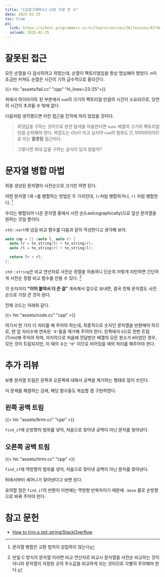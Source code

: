 ```yaml
---
title: "[프로그래머스] LV2 가장 큰 수"
date: 2025-02-25
toc: true
ps:
  link: https://school.programmers.co.kr/learn/courses/30/lessons/42746
  solved: 2025-02-25
---
```


# 잘못된 접근

모든 순열을 다 검사하려고 하였는데, 순열이 팩토리얼임을 항상 명심해야 했었다. $n$이 조금만 커져도 순열은 시간이 기하 급수적으로 올라간다.

{{< hlc  "assets/fail.cc" "cpp" "hl_lines=23-25">}}

위에서 하이라이트 된 부분에서 `num`의 크기의 팩토리얼 만큼의 시간이 소요되므로, 당연히 시간이 초과될 수 밖에 없다.

다음처럼 생각했으면 이런 접근을 진작에 하지 않았을 것이다.

> 최댓값을 구하는 것이므로 완전 탐색을 이용한다면 `nums` 배열의 크기의 팩토리얼 만큼 순회해야 한다. 복잡도는 $O(n!)$ 이고 심지어 `num`의 범위도 $[1, 100000]$이므로 이는 **잘못된** 접근이다.

> 그렇다면 최대 값을 구하는 공식이 있지 않을까?

# 문자열 병합 마법

최종 생성된 문자열이 사전순으로 크기만 하면 된다.

어떤 문자열 `l`와 `r`를 병합하는 방법은 두 가지인데, `lr`처럼 병합하거나, `rl` 처럼 병합한다. [^1] 

[^1]: 문자열 병합은 교환 법칙이 성립하지 않는다

우리는 병합되어 나온 문자열 중에서 사전 순(Lexicographically)으로 앞선 문자열을 원하는 것일 뿐이다.

`std::sort`에 넘길 비교 함수를 다음과 같이 작성한다고 생각해 보자.

```cpp
auto cmp = [] (auto l, auto r) {
  auto lr = to_string(l) + to_string(r);
  auto rl = to_string(r) + to_string(l);

  return lr > rl;
};
```

`std::string`은 비교 연산자로 사전순 정렬을 허용하니 단순히 저렇게 리턴하면 간단하게 사전순 정렬 비교 함수를 만들 수 있다. [^2]

[^2]: 만일 C 방식의 문자열 이라면 비교 연산자로 비교시 문자열을 사전순 비교하는 것이 아니라 문자열이 저장된 곳의 주소값을 비교하게 되는 것이므로 각별히 주의해야 한다.

각 숫자끼리 **"이어 붙여서 더 큰 걸"** 계속해서 앞으로 보내면, 결국 전체 문자열도 사전순으로 가장 큰 것이 된다.

전체 코드는 아래와 같다.

{{< hlc "assets/code.cc" "cpp" >}}

여기서 한 가지 더 처리를 해 주어야 하는데, 최종적으로 숫자인 문자열을 반환해야 하므로, 맨 앞 자리수에 연속된 `'0'`들을 제거해 주어야 한다. 왼쪽에서 `0`으로 한번 트림(Trim)해 주어야 하며, 마지막으로 처음에 전달받은 배열의 모든 원소가 `0`이었던 경우, 모든 것이 트림되지만, 이 때의 수는 `"0"` 이므로 비어있을 때의 처리를 해주어야 한다.

# 추가 리뷰

보통 문자열 트림은 왼쪽과 오른쪽에 대해서 공백을 제거하는 형태로 많이 쓰인다.

이 문제를 해결하는 김에, 해당 함수들도 복습할 겸 구현하였다.

## 왼쪽 공백 트림

{{< hlc "assets/ltrim.cc" "cpp" >}}

`find_if`에 순방향의 범위를 넣어, 처음으로 찾아낸 공백이 아닌 문자를 찾아낸다.

## 오른쪽 공백 트림

{{< hlc "assets/rtrim.cc" "cpp" >}}

`find_if`에 역방향의 범위를 넣어, 처음으로 찾아낸 공백이 아닌 문자를 찾아낸다.

뒤에서부터 세어나가 찾아낸다고 보면 된다.

유의할 점은 `find_if`의 반환이 이번에는 역방향 반복자이기 때문에 `.base` 콜로 순방향으로 바꿔 주어야 한다.

# 참고 문헌

- [How to trim a std::string/StackOverflow](https://stackoverflow.com/questions/216823/how-to-trim-a-stdstring)